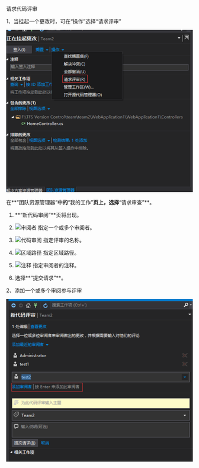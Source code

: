 请求代码评审

1、当挂起一个更改时，可在“操作”选择“请求评审”

![](/assets/import0.png)

在**“团队资源管理器”**中的**“我的工作”**页上，选择**“请求审查”**。

1. **“新代码审阅”**页将出现。

2. ![](https://i-msdn.sec.s-msft.com/dynimg/IC532202.jpeg "审阅者") 指定一个或多个审阅者。

3. ![](https://i-msdn.sec.s-msft.com/dynimg/IC532203.jpeg "代码审阅") 指定评审的名称。

4. ![](https://i-msdn.sec.s-msft.com/dynimg/IC532204.jpeg "区域路径") 指定区域路径。

5. ![](https://i-msdn.sec.s-msft.com/dynimg/IC532205.jpeg "注释") 指定审阅者的注释。

6. 选择**“提交请求”**。

2、添加一个或多个审阅参与评审

![](/assets/import1.png)

